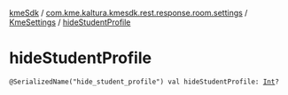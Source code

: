 [kmeSdk](../../index.md) / [com.kme.kaltura.kmesdk.rest.response.room.settings](../index.md) / [KmeSettings](index.md) / [hideStudentProfile](./hide-student-profile.md)

# hideStudentProfile

`@SerializedName("hide_student_profile") val hideStudentProfile: `[`Int`](https://kotlinlang.org/api/latest/jvm/stdlib/kotlin/-int/index.html)`?`